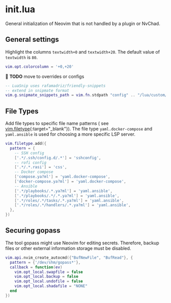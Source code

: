 # init.lua

General initialization of Neovim that is not handled by a plugin or NvChad.

## General settings

Highlight the columns `textwidth+0` and `textwidth+20`. The default value of
`textwidth` is `80`.

```lua
vim.opt.colorcolumn = '+0,+20'
```

:construction: **TODO** move to overrides or configs

```lua
-- LuaSnip uses rafamadriz/friendly-snippets
-- extend in snipmate format
vim.g.snipmate_snippets_path = vim.fn.stdpath "config" .. "/lua/custom/snippets"
```

## File Types

Add file types to specific file name patterns (
see [vim.filetype](https://neovim.io/doc/user/lua.html#vim.filetype){:target="_blank"}). The file
type `yaml.docker-compose` and `yaml.ansible` is used for choosing a more
specific LSP server.

```lua
vim.filetype.add({
  pattern = {
    -- SSH config
    ['.*/.ssh/config.d/.*'] = 'sshconfig',
    -- rofi config
    ['.*/.*.rasi'] = 'css',
    -- Docker compose
    ['compose.ya?ml'] = 'yaml.docker-compose',
    ['docker-compose.ya?ml'] = 'yaml.docker-compose',
    -- Ansible
    ['.*/playbooks/.*.ya?ml'] = 'yaml.ansible',
    ['.*/playbooks/.*/.*.ya?ml'] = 'yaml.ansible',
    ['.*/roles/.*/tasks/.*.ya?ml'] = 'yaml.ansible',
    ['.*/roles/.*/handlers/.*.ya?ml'] = 'yaml.ansible',
  },
})
```

## Securing gopass

The tool gopass might use Neovim for editing secrets. Therefore, backup files or
other external information storage must be disabled.

```lua
vim.api.nvim_create_autocmd({"BufNewFile", "BufRead"}, {
  pattern = {'/dev/shm/gopass*'},
  callback = function(ev)
    vim.opt_local.swapfile = false
    vim.opt_local.backup = false
    vim.opt_local.undofile = false
    vim.opt_local.shadafile = "NONE"
  end
})
```
